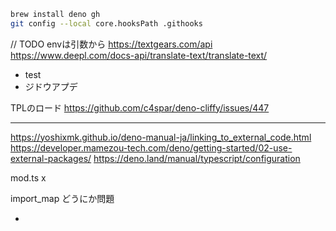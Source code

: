 ```bash
brew install deno gh
git config --local core.hooksPath .githooks
```

// TODO envは引数から https://textgears.com/api
https://www.deepl.com/docs-api/translate-text/translate-text/

- test
- ジドウアプデ

TPLのロード https://github.com/c4spar/deno-cliffy/issues/447

---

https://yoshixmk.github.io/deno-manual-ja/linking_to_external_code.html
https://developer.mamezou-tech.com/deno/getting-started/02-use-external-packages/
https://deno.land/manual/typescript/configuration

mod.ts x

import_map どうにか問題

<!-- o -->
<!-- deno run --unstable --allow-net --allow-env --allow-run --allow-write "https://deno.land/x/at_test@v7.0.0/src/useCase/gitmojiCommits/run.ts" -->

-
